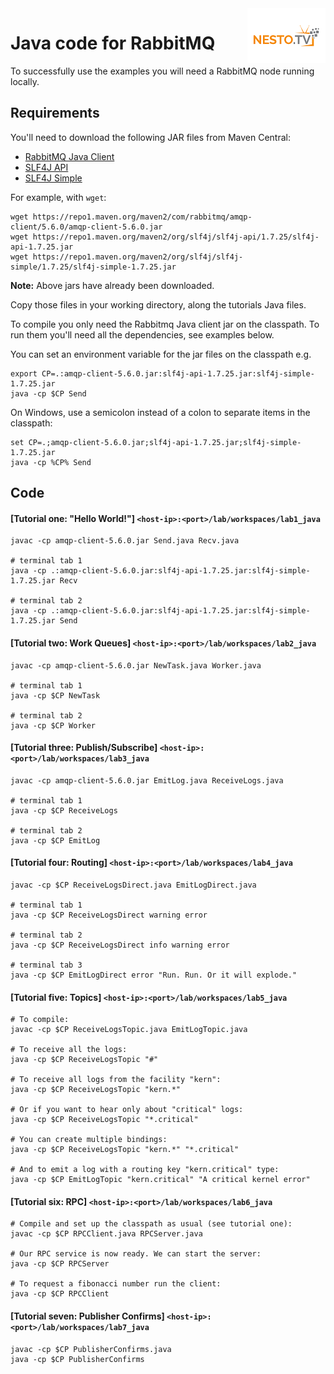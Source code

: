 <img align="right" src="./logo-small.png">


# Java code for RabbitMQ
To successfully use the examples you will need a RabbitMQ node running locally.

## Requirements

You'll need to download the following JAR files from Maven Central:

 * [RabbitMQ Java Client](https://repo1.maven.org/maven2/com/rabbitmq/amqp-client/5.6.0/amqp-client-5.6.0.jar)
 * [SLF4J API](https://repo1.maven.org/maven2/org/slf4j/slf4j-api/1.7.25/slf4j-api-1.7.25.jar)
 * [SLF4J Simple](https://repo1.maven.org/maven2/org/slf4j/slf4j-simple/1.7.25/slf4j-simple-1.7.25.jar)

For example, with `wget`:


``` shell
wget https://repo1.maven.org/maven2/com/rabbitmq/amqp-client/5.6.0/amqp-client-5.6.0.jar
wget https://repo1.maven.org/maven2/org/slf4j/slf4j-api/1.7.25/slf4j-api-1.7.25.jar
wget https://repo1.maven.org/maven2/org/slf4j/slf4j-simple/1.7.25/slf4j-simple-1.7.25.jar
```

**Note:** Above jars have already been downloaded. 

Copy those files in your working directory, along the tutorials Java files.

To compile you only need the Rabbitmq Java client jar on the classpath.
To run them you'll need all the dependencies, see examples below.

You can set an environment variable for the jar files on the classpath e.g.

```
export CP=.:amqp-client-5.6.0.jar:slf4j-api-1.7.25.jar:slf4j-simple-1.7.25.jar
java -cp $CP Send
```

On Windows, use a semicolon instead of a colon to separate items in the classpath:

```
set CP=.;amqp-client-5.6.0.jar;slf4j-api-1.7.25.jar;slf4j-simple-1.7.25.jar
java -cp %CP% Send
```

## Code

#### [Tutorial one: "Hello World!"] `<host-ip>:<port>/lab/workspaces/lab1_java`

```
javac -cp amqp-client-5.6.0.jar Send.java Recv.java

# terminal tab 1
java -cp .:amqp-client-5.6.0.jar:slf4j-api-1.7.25.jar:slf4j-simple-1.7.25.jar Recv

# terminal tab 2
java -cp .:amqp-client-5.6.0.jar:slf4j-api-1.7.25.jar:slf4j-simple-1.7.25.jar Send
```

#### [Tutorial two: Work Queues] `<host-ip>:<port>/lab/workspaces/lab2_java`

```
javac -cp amqp-client-5.6.0.jar NewTask.java Worker.java

# terminal tab 1
java -cp $CP NewTask

# terminal tab 2
java -cp $CP Worker
```

#### [Tutorial three: Publish/Subscribe] `<host-ip>:<port>/lab/workspaces/lab3_java`

``` shell
javac -cp amqp-client-5.6.0.jar EmitLog.java ReceiveLogs.java

# terminal tab 1
java -cp $CP ReceiveLogs

# terminal tab 2
java -cp $CP EmitLog
```

#### [Tutorial four: Routing] `<host-ip>:<port>/lab/workspaces/lab4_java`

```
javac -cp $CP ReceiveLogsDirect.java EmitLogDirect.java

# terminal tab 1
java -cp $CP ReceiveLogsDirect warning error

# terminal tab 2
java -cp $CP ReceiveLogsDirect info warning error

# terminal tab 3
java -cp $CP EmitLogDirect error "Run. Run. Or it will explode."
```

#### [Tutorial five: Topics] `<host-ip>:<port>/lab/workspaces/lab5_java`

```
# To compile:
javac -cp $CP ReceiveLogsTopic.java EmitLogTopic.java

# To receive all the logs:
java -cp $CP ReceiveLogsTopic "#"

# To receive all logs from the facility "kern":
java -cp $CP ReceiveLogsTopic "kern.*"

# Or if you want to hear only about "critical" logs:
java -cp $CP ReceiveLogsTopic "*.critical"

# You can create multiple bindings:
java -cp $CP ReceiveLogsTopic "kern.*" "*.critical"

# And to emit a log with a routing key "kern.critical" type:
java -cp $CP EmitLogTopic "kern.critical" "A critical kernel error"
```

#### [Tutorial six: RPC] `<host-ip>:<port>/lab/workspaces/lab6_java`

```
# Compile and set up the classpath as usual (see tutorial one):
javac -cp $CP RPCClient.java RPCServer.java

# Our RPC service is now ready. We can start the server:
java -cp $CP RPCServer

# To request a fibonacci number run the client:
java -cp $CP RPCClient
```

#### [Tutorial seven: Publisher Confirms] `<host-ip>:<port>/lab/workspaces/lab7_java`

```
javac -cp $CP PublisherConfirms.java
java -cp $CP PublisherConfirms
```
